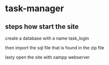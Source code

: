 # task-manager

## steps how start the site

create a database with a name task_login <br>

then import the sql file that is found in the zip file

lasty open the site with xampp webserver
